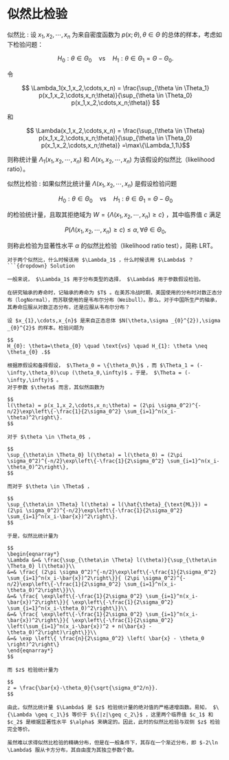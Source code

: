 # 似然比检验
似然比
: 设 $x_1,x_2,\cdots,x_n$ 为来自密度函数为 $p(x;\theta),\theta\in \Theta$ 的总体的样本，考虑如下检验问题：

$$
H_0: \theta \in \Theta_0 \quad \text{vs} \quad H_1: \theta \in \Theta_1 = \Theta- \Theta_0.
$$

令

$$
\Lambda_1(x_1,x_2,\cdots,x_n) = \frac{\sup_{\theta \in \Theta_1} p(x_1,x_2,\cdots,x_n;\theta)}{\sup_{\theta \in \Theta_0} p(x_1,x_2,\cdots,x_n;\theta)}
$$

和

$$
\Lambda(x_1,x_2,\cdots,x_n) = \frac{\sup_{\theta \in \Theta} p(x_1,x_2,\cdots,x_n;\theta)}{\sup_{\theta \in \Theta_0} p(x_1,x_2,\cdots,x_n;\theta)}
=\max\{\Lambda_1,1\}$$

则称统计量 $\Lambda_1(x_1,x_2,\cdots,x_n)$ 和 $\Lambda(x_1,x_2,\cdots,x_n)$ 为该假设的似然比（likelihood ratio）。

似然比检验
: 如果似然比统计量 $\Lambda(x_1,x_2,\cdots,x_n)$ 是假设检验问题

$$
H_0: \theta \in \Theta_0 \quad \text{vs} \quad H_1: \theta \in \Theta_1 = \Theta- \Theta_0
$$

的检验统计量，且取其拒绝域为 $W = \{\Lambda(x_1,x_2,\cdots,x_n)\geq c\}$ ，其中临界值 $c$ 满足

$$
P(\Lambda(x_1,x_2,\cdots,x_n)\geq c)\leq \alpha, \forall \theta \in \Theta_0,
$$

则称此检验为显著性水平 $\alpha$ 的似然比检验（likelihood ratio test），简称 LRT。

```{admonition} Question
对于两个似然比，什么时候该用 $\Lambda_1$ ，什么时候该用 $\Lambda$ ？
```{dropdown} Solution

一般来说， $\Lambda_1$ 用于分布类型的选择， $\Lambda$ 用于参数假设检验。
```


`````{prf:example} 分布类型选择类的假设检验问题
在研究轴承的寿命时，记轴承的寿命为 $T$ 。在美苏冷战时期，美国使用的分布时对数正态分布（logNormal），而苏联使用的是韦布尔分布（Weibull）。那么，对于中国所生产的轴承，其寿命应服从对数正态分布，还是应服从韦布尔分布？
`````

`````{prf:example}
设 $x_{1},\cdots,x_{n}$ 是来自正态总体 $N(\theta,\sigma _{0}^{2}),\sigma _{0}^{2}$ 的样本。检验问题为

$$
H_{0}: \theta=\theta_{0} \quad \text{vs} \quad H_{1}: \theta \neq \theta_{0} .$$

根据原假设和备择假设， $\Theta_0 = \{\theta_0\}$ ，而 $\Theta_1 = (-\infty,\theta_0)\cup (\theta_0,\infty)$ 。于是， $\Theta = (-\infty,\infty)$ 。
对于参数 $\theta$ 而言，其似然函数为

$$
l(\theta) = p(x_1,x_2,\cdots,x_n;\theta) = (2\pi \sigma_0^2)^{-n/2}\exp\left\{-\frac{1}{2\sigma_0^2} \sum_{i=1}^n(x_i-\theta)^2\right\}.
$$

对于 $\theta \in \Theta_0$ ，

$$
\sup_{\theta\in \Theta_0} l(\theta) = l(\theta_0) = (2\pi \sigma_0^2)^{-n/2}\exp\left\{-\frac{1}{2\sigma_0^2} \sum_{i=1}^n(x_i-\theta_0)^2\right\},
$$

而对于 $\theta \in \Theta$ ，

$$
\sup_{\theta\in \Theta} l(\theta) = l(\hat{\theta}_{\text{ML}}) = (2\pi \sigma_0^2)^{-n/2}\exp\left\{-\frac{1}{2\sigma_0^2} \sum_{i=1}^n(x_i-\bar{x})^2\right\}.
$$

于是，似然比统计量为

$$
\begin{eqnarray*}
\Lambda &=& \frac{\sup_{\theta\in \Theta} l(\theta)}{\sup_{\theta\in \Theta_0} l(\theta)}\\
&=& \frac{ (2\pi \sigma_0^2)^{-n/2}\exp\left\{-\frac{1}{2\sigma_0^2} \sum_{i=1}^n(x_i-\bar{x})^2\right\}}{ (2\pi \sigma_0^2)^{-n/2}\exp\left\{-\frac{1}{2\sigma_0^2} \sum_{i=1}^n(x_i-\theta_0)^2\right\}}\\
&=& \frac{ \exp\left\{-\frac{1}{2\sigma_0^2} \sum_{i=1}^n(x_i-\bar{x})^2\right\}}{ \exp\left\{-\frac{1}{2\sigma_0^2} \sum_{i=1}^n(x_i-\theta_0)^2\right\}}\\
&=& \frac{ \exp\left\{-\frac{1}{2\sigma_0^2} \sum_{i=1}^n(x_i-\bar{x})^2\right\}}{ \exp\left\{-\frac{1}{2\sigma_0^2} \left(\sum_{i=1}^n(x_i-\bar{x})^2 + n(\bar{x} - \theta_0)^2\right)\right\}}\\
&=& \exp \left\{ \frac{n}{2\sigma_0^2} \left( \bar{x} - \theta_0 \right)^2\right\}
\end{eqnarray*}
$$

而 $z$ 检验统计量为

$$
z = \frac{\bar{x}-\theta_0}{\sqrt{\sigma_0^2/n}}.
$$

由此，似然比统计量 $\Lambda$ 是 $z$ 检验统计量的绝对值的严格递增函数。易知， $\{\Lambda \geq c_1\}$ 等价于 $\{|z|\geq c_2\}$ ，这里两个临界值 $c_1$ 和 $c_2$ 是根据显著性水平 $\alpha$ 来确定的。因此，此时的似然比检验与双侧 $z$ 检验完全等价。
`````

```{admonition} Remark
虽然难以求得似然比检验的精确分布，但是在一般条件下，其存在一个渐近分布，即 $-2\ln \Lambda$ 服从卡方分布，其自由度为其独立参数个数。
```